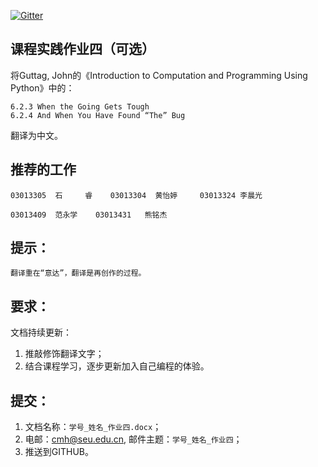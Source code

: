 
[![Gitter](https://badges.gitter.im/Py03013052/Students2016.svg)](https://gitter.im/Py03013052/Students2016?utm_source=badge&utm_medium=badge&utm_campaign=pr-badge)

## 课程实践作业四（可选）

将Guttag, John的《Introduction to Computation and Programming Using Python》中的：

    6.2.3 When the Going Gets Tough
    6.2.4 And When You Have Found “The” Bug
翻译为中文。

## 推荐的工作 
  
	03013305  石     睿    03013304  黄怡婷     03013324 李晨光
	
	03013409  范永学    03013431   熊铭杰
    
## 提示：
    翻译重在“意达”，翻译是再创作的过程。

## 要求：

文档持续更新：

1. 推敲修饰翻译文字；
2. 结合课程学习，逐步更新加入自己编程的体验。

## 提交：

1.	文档名称：`学号_姓名_作业四.docx`；
2.	电邮：cmh@seu.edu.cn, 邮件主题：`学号_姓名_作业四`；
3.	推送到GITHUB。

